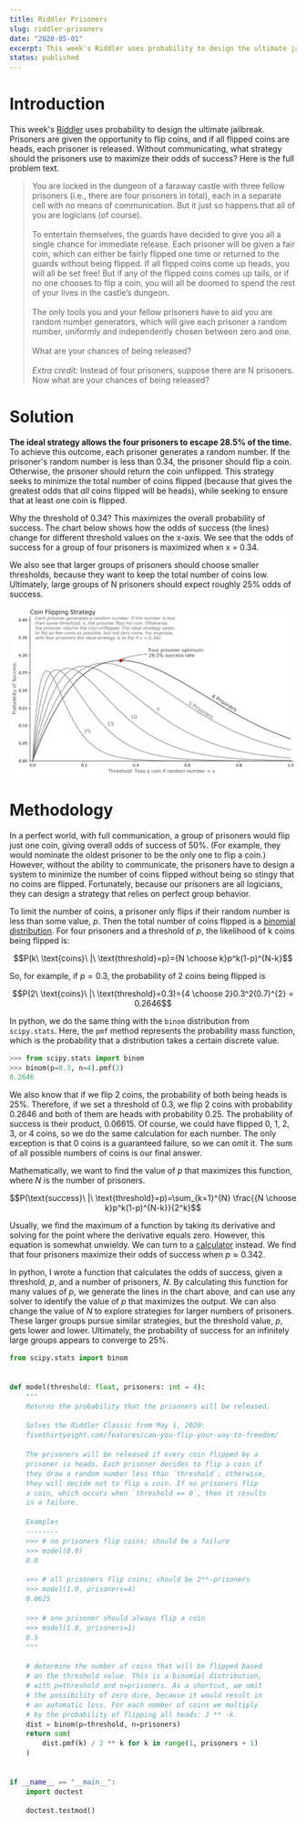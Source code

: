 ```yaml
---
title: Riddler Prisoners
slug: riddler-prisoners
date: "2020-05-01"
excerpt: This week's Riddler uses probability to design the ultimate jailbreak. Prisoners are given the opportunity to flip coins, and if all flipped coins are heads, each prisoner is released. Without communicating, what strategy should the prisoners use to maximize their odds of success?
status: published
---
```


# Introduction

This week's <a href="https://fivethirtyeight.com/features/can-you-flip-your-way-to-freedom/">Riddler</a> uses probability to design the ultimate jailbreak. Prisoners are given the opportunity to flip coins, and if all flipped coins are heads, each prisoner is released. Without communicating, what strategy should the prisoners use to maximize their odds of success? Here is the full problem text.

<blockquote>
You are locked in the dungeon of a faraway castle with three fellow prisoners (i.e., there are four prisoners in total), each in a separate cell with no means of communication. But it just so happens that all of you are logicians (of course).
<br><br>
To entertain themselves, the guards have decided to give you all a single chance for immediate release. Each prisoner will be given a fair coin, which can either be fairly flipped one time or returned to the guards without being flipped. If all flipped coins come up heads, you will all be set free! But if any of the flipped coins comes up tails, or if no one chooses to flip a coin, you will all be doomed to spend the rest of your lives in the castle’s dungeon.
<br><br>
The only tools you and your fellow prisoners have to aid you are random number generators, which will give each prisoner a random number, uniformly and independently chosen between zero and one.
<br><br>
What are your chances of being released?
<br><br>
<i>Extra credit:</i> Instead of four prisoners, suppose there are N prisoners. Now what are your chances of being released?
</blockquote>

# Solution

**The ideal strategy allows the four prisoners to escape 28.5% of the time.** To achieve this outcome, each prisoner generates a random number. If the prisoner's random number is less than 0.34, the prisoner should flip a coin. Otherwise, the prisoner should return the coin unflipped. This strategy seeks to minimize the total number of coins flipped (because that gives the greatest odds that _all_ coins flipped will be heads), while seeking to ensure that at least one coin is flipped.

Why the threshold of 0.34? This maximizes the overall probability of success. The chart below shows how the odds of success (the lines) change for different threshold values on the x-axis. We see that the odds of success for a group of four prisoners is maximized when x = 0.34.

We also see that larger groups of prisoners should choose smaller thresholds, because they want to keep the total number of coins low. Ultimately, large groups of N prisoners should expect roughly 25% odds of success.

<img src="src/assets/img/riddler-prisoners.png">

# Methodology

In a perfect world, with full communication, a group of prisoners would flip just one coin, giving overall odds of success of 50%. (For example, they would nominate the oldest prisoner to be the only one to flip a coin.) However, without the ability to communicate, the prisoners have to design a system to minimize the number of coins flipped without being so stingy that no coins are flipped. Fortunately, because our prisoners are all logicians, they can design a strategy that relies on perfect group behavior.

To limit the number of coins, a prisoner only flips if their random number is less than some value, $p$. Then the total number of coins flipped is a <a href="https://en.wikipedia.org/wiki/Binomial_distribution">binomial distribution</a>. For four prisoners and a threshold of $p$, the likelihood of k coins being flipped is:

$$P(k\ \text{coins}\ |\ \text{threshold}=p)={N \choose k}p^k(1-p)^{N-k}$$

So, for example, if $p=0.3$, the probability of 2 coins being flipped is

$$P(2\ \text{coins}\ |\ \text{threshold}=0.3)={4 \choose 2}0.3^2(0.7)^{2} = 0.2646$$

In python, we do the same thing with the `binom` distribution from `scipy.stats`. Here, the `pmf` method represents the probability mass function, which is the probability that a distribution takes a certain discrete value.

```python
>>> from scipy.stats import binom
>>> binom(p=0.3, n=4).pmf(2)
0.2646
```

We also know that if we flip 2 coins, the probability of both being heads is 25%. Therefore, if we set a threshold of 0.3, we flip 2 coins with probability 0.2646 and both of them are heads with probability 0.25. The probability of success is their product, 0.06615. Of course, we could have flipped 0, 1, 2, 3, or 4 coins, so we do the same calculation for each number. The only exception is that 0 coins is a guaranteed failure, so we can omit it. The sum of all possible numbers of coins is our final answer.

Mathematically, we want to find the value of $p$ that maximizes this function, where $N$ is the number of prisoners.

$$P(\text{success}\ |\ \text{threshold}=p)=\sum_{k=1}^{N} \frac{{N \choose k}p^k(1-p)^{N-k}}{2^k}$$

Usually, we find the maximum of a function by taking its derivative and solving for the point where the derivative equals zero. However, this equation is somewhat unwieldy. We can turn to a <a href="https://www.wolframalpha.com/input/?i=maximize+4p*%281-p%29%5E3%2F2+%2B+6p%5E2*%281-p%29%5E2%2F4+%2B+4p%5E3*%281-p%29%2F8+%2B+p%5E4%2F16">calculator</a> instead. We find that four prisoners maximize their odds of success when $p\approx0.342$.

In python, I wrote a function that calculates the odds of success, given a threshold, $p$, and a number of prisoners, $N$. By calculating this function for many values of $p$, we generate the lines in the chart above, and can use any solver to identify the value of $p$ that maximizes the output. We can also change the value of $N$ to explore strategies for larger numbers of prisoners. These larger groups pursue similar strategies, but the threshold value, $p$, gets lower and lower. Ultimately, the probability of success for an infinitely large groups appears to converge to 25%.

```python
from scipy.stats import binom


def model(threshold: float, prisoners: int = 4):
    """
    Returns the probability that the prisoners will be released.

    Solves the Riddler Classic from May 1, 2020:
    fivethirtyeight.com/features/can-you-flip-your-way-to-freedom/

    The prisoners will be released if every coin flipped by a
    prisoner is heads. Each prisoner decides to flip a coin if
    they draw a random number less than `threshold`; otherwise,
    they will decide not to flip a coin. If no prisoners flip
    a coin, which occurs when `threshold == 0`, then it results
    in a failure.

    Examples
    --------
    >>> # no prisoners flip coins; should be a failure
    >>> model(0.0)
    0.0

    >>> # all prisoners flip coins; should be 2**-prisoners
    >>> model(1.0, prisoners=4)
    0.0625

    >>> # one prisoner should always flip a coin
    >>> model(1.0, prisoners=1)
    0.5
    """

    # determine the number of coins that will be flipped based
    # on the threshold value. This is a binomial distribution,
    # with p=threshold and n=prisoners. As a shortcut, we omit
    # the possibility of zero dice, because it would result in
    # an automatic loss. For each number of coins we multiply
    # by the probability of flipping all heads: 2 ** -k.
    dist = binom(p=threshold, n=prisoners)
    return sum(
        dist.pmf(k) / 2 ** k for k in range(1, prisoners + 1)
    )


if __name__ == "__main__":
    import doctest

    doctest.testmod()
```

